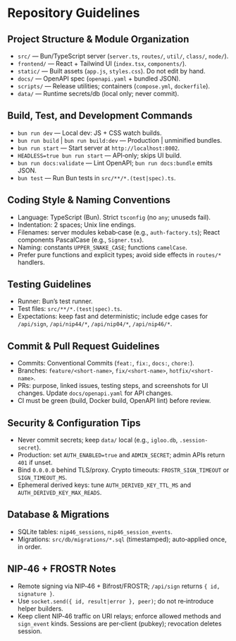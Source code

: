 # Repository Guidelines

## Project Structure & Module Organization
- `src/` — Bun/TypeScript server (`server.ts`, `routes/`, `util/`, `class/`, `node/`).
- `frontend/` — React + Tailwind UI (`index.tsx`, `components/`).
- `static/` — Built assets (`app.js`, `styles.css`). Do not edit by hand.
- `docs/` — OpenAPI spec (`openapi.yaml` + bundled JSON).
- `scripts/` — Release utilities; containers (`compose.yml`, `dockerfile`).
- `data/` — Runtime secrets/db (local only; never commit).

## Build, Test, and Development Commands
- `bun run dev` — Local dev: JS + CSS watch builds.
- `bun run build` | `bun run build:dev` — Production | unminified bundles.
- `bun run start` — Start server at `http://localhost:8002`.
- `HEADLESS=true bun run start` — API‑only; skips UI build.
- `bun run docs:validate` — Lint OpenAPI; `bun run docs:bundle` emits JSON.
- `bun test` — Run Bun tests in `src/**/*.(test|spec).ts`.

## Coding Style & Naming Conventions
- Language: TypeScript (Bun). Strict `tsconfig` (no `any`; unuseds fail).
- Indentation: 2 spaces; Unix line endings.
- Filenames: server modules kebab‑case (e.g., `auth-factory.ts`); React components PascalCase (e.g., `Signer.tsx`).
- Naming: constants `UPPER_SNAKE_CASE`; functions `camelCase`.
- Prefer pure functions and explicit types; avoid side effects in `routes/*` handlers.

## Testing Guidelines
- Runner: Bun’s test runner.
- Test files: `src/**/*.(test|spec).ts`.
- Expectations: keep fast and deterministic; include edge cases for `/api/sign`, `/api/nip44/*`, `/api/nip04/*`, `/api/nip46/*`.

## Commit & Pull Request Guidelines
- Commits: Conventional Commits (`feat:`, `fix:`, `docs:`, `chore:`).
- Branches: `feature/<short-name>`, `fix/<short-name>`, `hotfix/<short-name>`.
- PRs: purpose, linked issues, testing steps, and screenshots for UI changes. Update `docs/openapi.yaml` for API changes.
- CI must be green (build, Docker build, OpenAPI lint) before review.

## Security & Configuration Tips
- Never commit secrets; keep `data/` local (e.g., `igloo.db`, `.session-secret`).
- Production: set `AUTH_ENABLED=true` and `ADMIN_SECRET`; admin APIs return `401` if unset.
- Bind `0.0.0.0` behind TLS/proxy. Crypto timeouts: `FROSTR_SIGN_TIMEOUT` or `SIGN_TIMEOUT_MS`.
- Ephemeral derived keys: tune `AUTH_DERIVED_KEY_TTL_MS` and `AUTH_DERIVED_KEY_MAX_READS`.

## Database & Migrations
- SQLite tables: `nip46_sessions`, `nip46_session_events`.
- Migrations: `src/db/migrations/*.sql` (timestamped); auto‑applied once, in order.

## NIP‑46 + FROSTR Notes
- Remote signing via NIP‑46 + Bifrost/FROSTR; `/api/sign` returns `{ id, signature }`.
- Use `socket.send({ id, result|error }, peer)`; do not re‑introduce helper builders.
- Keep client NIP‑46 traffic on URI relays; enforce allowed methods and `sign_event` kinds. Sessions are per‑client (pubkey); revocation deletes session.
